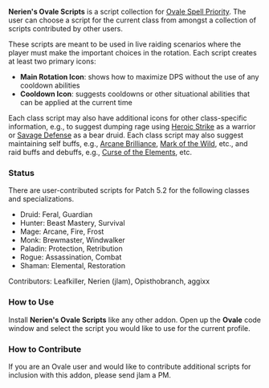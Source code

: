 **Nerien's Ovale Scripts** is a script collection for [Ovale Spell Priority][ovale].  The user can choose a script for the current class from amongst a collection of scripts contributed by other users.

  [ovale]: http://www.curse.com/addons/wow/ovale

These scripts are meant to be used in live raiding scenarios where the player must make the important choices in the rotation.  Each script creates at least two primary icons:

- **Main Rotation Icon**: shows how to maximize DPS without the use of any cooldown abilities
- **Cooldown Icon**: suggests cooldowns or other situational abilities that can be applied at the current time

Each class script may also have additional icons for other class-specific information, e.g., to suggest dumping rage using [Heroic Strike][] as a warrior or [Savage Defense][] as a bear druid.  Each class script may also suggest maintaining self buffs, e.g., [Arcane Brilliance][], [Mark of the Wild][], etc., and raid buffs and debuffs, e.g., [Curse of the Elements][], etc.

  [Arcane Brilliance]: http://www.wowhead.com/spell=1459
  [Curse of the Elements]: http://www.wowhead.com/spell=1490
  [Heroic Strike]: http://www.wowhead.com/spell=78
  [Mark of the Wild]: http://www.wowhead.com/spell=1126
  [Savage Defense]: http://www.wowhead.com/spell=62606

### Status ###

There are user-contributed scripts for Patch 5.2 for the following classes and specializations.

- Druid: Feral, Guardian
- Hunter: Beast Mastery, Survival
- Mage: Arcane, Fire, Frost
- Monk: Brewmaster, Windwalker
- Paladin: Protection, Retribution
- Rogue: Assassination, Combat
- Shaman: Elemental, Restoration

Contributors: Leafkiller, Nerien (jlam), Opisthobranch, aggixx

### How to Use ###

Install **Nerien's Ovale Scripts** like any other addon.  Open up the **Ovale** code window and select the script you would like to use for the current profile.

### How to Contribute ###

If you are an Ovale user and would like to contribute additional scripts for inclusion with this addon, please send jlam a PM.

